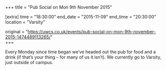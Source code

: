 +++
title = "Pub Social on Mon 9th November 2015"

[extra]
time = "18:30:00"
end_date = "2015-11-09"
end_time = "20:30:00"
location = "Varsity"

original = "https://uwcs.co.uk/events/pub-social-on-mon-9th-november-2015-1474489113265/"    
+++

Every Monday since time began we’ve headed out the pub for food and a drink (if that’s your thing – for many of us it isn’t). We currently go to Varsity, just outside of campus.

